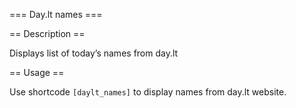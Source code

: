 === Day.lt names ===


== Description ==

Displays list of today’s names from day.lt


== Usage ==

Use shortcode `[daylt_names]`  to display names from day.lt website.

